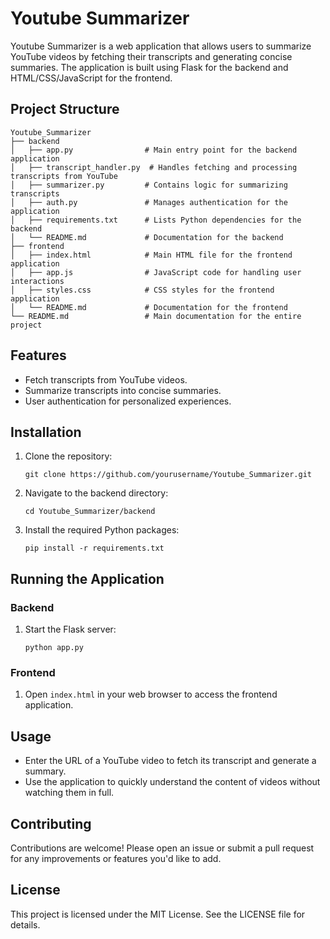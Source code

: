 # Youtube Summarizer

Youtube Summarizer is a web application that allows users to summarize YouTube videos by fetching their transcripts and generating concise summaries. The application is built using Flask for the backend and HTML/CSS/JavaScript for the frontend.

## Project Structure

```
Youtube_Summarizer
├── backend
│   ├── app.py                # Main entry point for the backend application
│   ├── transcript_handler.py  # Handles fetching and processing transcripts from YouTube
│   ├── summarizer.py         # Contains logic for summarizing transcripts
│   ├── auth.py               # Manages authentication for the application
│   ├── requirements.txt      # Lists Python dependencies for the backend
│   └── README.md             # Documentation for the backend
├── frontend
│   ├── index.html            # Main HTML file for the frontend application
│   ├── app.js                # JavaScript code for handling user interactions
│   ├── styles.css            # CSS styles for the frontend application
│   └── README.md             # Documentation for the frontend
└── README.md                 # Main documentation for the entire project
```

## Features

- Fetch transcripts from YouTube videos.
- Summarize transcripts into concise summaries.
- User authentication for personalized experiences.

## Installation

1. Clone the repository:
   ```
   git clone https://github.com/yourusername/Youtube_Summarizer.git
   ```

2. Navigate to the backend directory:
   ```
   cd Youtube_Summarizer/backend
   ```

3. Install the required Python packages:
   ```
   pip install -r requirements.txt
   ```

## Running the Application

### Backend

1. Start the Flask server:
   ```
   python app.py
   ```

### Frontend

1. Open `index.html` in your web browser to access the frontend application.

## Usage

- Enter the URL of a YouTube video to fetch its transcript and generate a summary.
- Use the application to quickly understand the content of videos without watching them in full.

## Contributing

Contributions are welcome! Please open an issue or submit a pull request for any improvements or features you'd like to add.

## License

This project is licensed under the MIT License. See the LICENSE file for details.